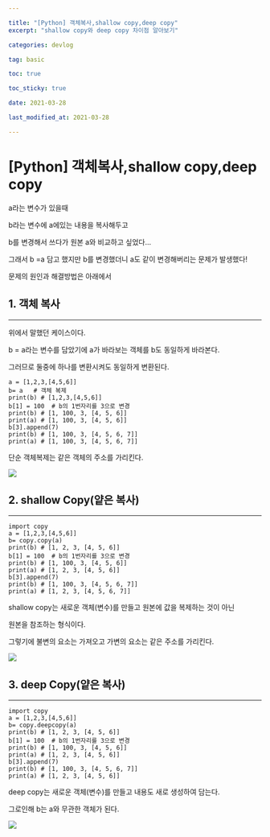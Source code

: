 ```yaml
---

title: "[Python] 객체복사,shallow copy,deep copy"
excerpt: "shallow copy와 deep copy 차이점 알아보기"

categories: devlog

tag: basic

toc: true

toc_sticky: true

date: 2021-03-28

last_modified_at: 2021-03-28

---
```


# [Python] 객체복사,shallow copy,deep copy

a라는 변수가 있을때

b라는 변수에 a에있는 내용을 복사해두고

b를 변경해서 쓰다가 원본 a와 비교하고 싶었다...



그래서 b =a 담고 했지만 b를 변경했더니 a도 같이 변경해버리는 문제가 발생했다!

문제의 원인과 해결방법은 아래에서





## 1. 객체 복사

****

위에서 말했던 케이스이다.

b = a라는 변수를 담았기에 a가 바라보는 객체를 b도 동일하게 바라본다.

그러므로 둘중에 하나를 변환시켜도 동일하게 변환된다.



```
a = [1,2,3,[4,5,6]]
b= a   # 객체 복제
print(b) # [1,2,3,[4,5,6]]
b[1] = 100  # b의 1번자리를 3으로 변경
print(b) # [1, 100, 3, [4, 5, 6]]
print(a) # [1, 100, 3, [4, 5, 6]] 
b[3].append(7)
print(b) # [1, 100, 3, [4, 5, 6, 7]]
print(a) # [1, 100, 3, [4, 5, 6, 7]]
```





단순 객체복제는 같은 객체의 주소를 가리킨다.

<img src="https://github.com/cano721/cano721.github.io/blob/master/_posts/md-images/image-1616918346544.png?raw=true">

## 2. shallow Copy(얕은 복사)

****

```
import copy
a = [1,2,3,[4,5,6]]
b= copy.copy(a)
print(b) # [1, 2, 3, [4, 5, 6]]
b[1] = 100  # b의 1번자리를 3으로 변경
print(b) # [1, 100, 3, [4, 5, 6]]
print(a) # [1, 2, 3, [4, 5, 6]]
b[3].append(7)
print(b) # [1, 100, 3, [4, 5, 6, 7]]
print(a) # [1, 2, 3, [4, 5, 6, 7]]
```



shallow copy는 새로운 객체(변수)를 만들고 원본에 값을 복제하는 것이 아닌

원본을 참조하는 형식이다.



그렇기에 불변의 요소는 가져오고 가변의 요소는 같은 주소를 가리킨다.

<img src="https://github.com/cano721/cano721.github.io/blob/master/_posts/md-images/image%20(1).png?raw=true">

## 3. deep Copy(얕은 복사)

****
```
import copy
a = [1,2,3,[4,5,6]]
b= copy.deepcopy(a)
print(b) # [1, 2, 3, [4, 5, 6]]
b[1] = 100  # b의 1번자리를 3으로 변경
print(b) # [1, 100, 3, [4, 5, 6]]
print(a) # [1, 2, 3, [4, 5, 6]]
b[3].append(7)
print(b) # [1, 100, 3, [4, 5, 6, 7]]
print(a) # [1, 2, 3, [4, 5, 6]]
```



deep copy는 새로운 객체(변수)를 만들고 내용도 새로 생성하여 담는다.

그로인해 b는 a와 무관한 객체가 된다.

<img src="https://github.com/cano721/cano721.github.io/blob/master/_posts/md-images/image%20(2).png?raw=true">